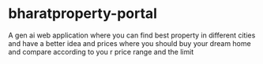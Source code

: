 # bharatproperty-portal
A gen ai web application where you can find best property in different cities and have a better idea and prices where you should buy your dream home and compare according to you r price range and the limit  
